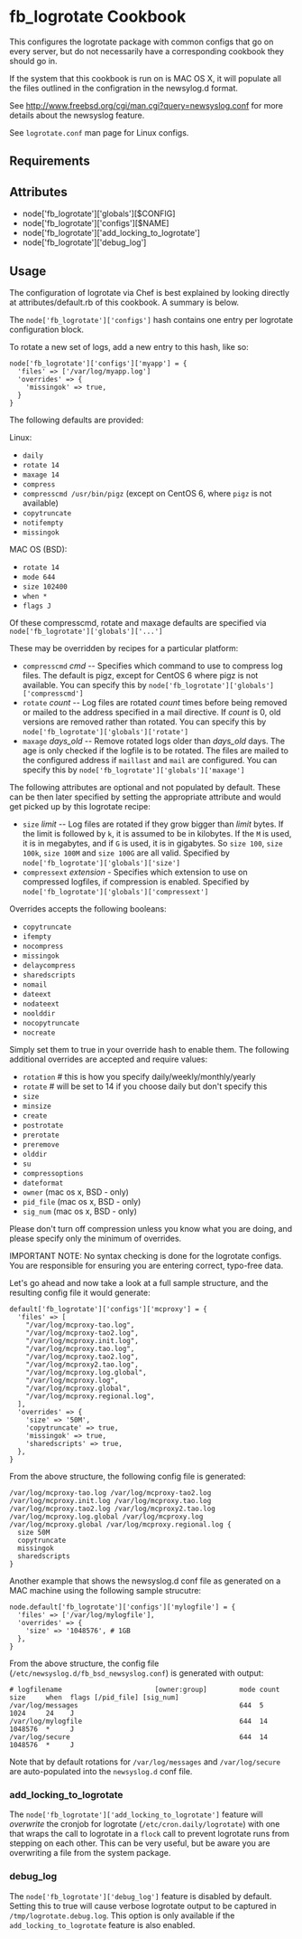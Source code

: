 fb_logrotate Cookbook
====================
This configures the logrotate package with common configs that go on
every server, but do not necessarily have a corresponding cookbook
they should go in.

If the system that this cookbook is run on is MAC OS X, it will populate all
the files outlined in the configration in the newsylog.d format.

See http://www.freebsd.org/cgi/man.cgi?query=newsyslog.conf
for more details about the newsyslog feature.

See `logrotate.conf` man page for Linux configs.

Requirements
------------

Attributes
----------
* node['fb_logrotate']['globals'][$CONFIG]
* node['fb_logrotate']['configs'][$NAME]
* node['fb_logrotate']['add_locking_to_logrotate']
* node['fb_logrotate']['debug_log']

Usage
-----
The configuration of logrotate via Chef is best explained by looking
directly at attributes/default.rb of this cookbook. A summary is below.

The `node['fb_logrotate']['configs']` hash contains one entry
per logrotate configuration block.

To rotate a new set of logs, add a new entry to this hash, like so:

    node['fb_logrotate']['configs']['myapp'] = {
      'files' => ['/var/log/myapp.log']
      'overrides' => {
        'missingok' => true,
      }
    }


The following defaults are provided:

Linux:

* `daily`
* `rotate 14`
* `maxage 14`
* `compress`
* `compresscmd /usr/bin/pigz` (except on CentOS 6, where `pigz` is not available)
* `copytruncate`
* `notifempty`
* `missingok`

MAC OS (BSD):

* `rotate 14`
* `mode 644`
* `size 102400`
* `when *`
* `flags J`


Of these compresscmd, rotate and maxage defaults are specified via
`node['fb_logrotate']['globals']['...']`

These may be overridden by recipes for a particular platform:

* `compresscmd` *cmd* -- Specifies which command to use to compress log files.
  The default is pigz, except for CentOS 6 where pigz
  is not available. You can specify this by
  `node['fb_logrotate']['globals']['compresscmd']`
* `rotate` *count* -- Log files are rotated *count* times before being removed or mailed
  to the address specified in a mail directive. If *count* is 0,
  old versions are removed rather than rotated. You can specify
  this by `node['fb_logrotate']['globals']['rotate']`
* `maxage` *days_old* -- Remove rotated logs older than *days_old* days. The age is only
  checked if the logfile is to be rotated. The files are mailed to
  the configured address if `maillast` and `mail` are configured.
  You can specify this by `node['fb_logrotate']['globals']['maxage']`

The following attributes are optional and not populated by default.
These can be then later specified by setting the appropriate attribute
and would get picked up by this logrotate recipe:

* `size` *limit* -- Log files are rotated if they grow bigger than *limit* bytes. 
  If the limit is followed by `k`, it is assumed to be in kilobytes.
  If the `M` is used, it is in megabytes, and if `G` is used,
  it is in gigabytes. So `size 100`, `size 100k`, `size 100M`
  and `size 100G` are all valid.
  Specified by `node['fb_logrotate']['globals']['size']`
* `compressext` *extension* - Specifies which extension to use on compressed logfiles,
  if compression is enabled.
  Specified by `node['fb_logrotate']['globals']['compressext']`

Overrides accepts the following booleans:

* `copytruncate`
* `ifempty`
* `nocompress`
* `missingok`
* `delaycompress`
* `sharedscripts`
* `nomail`
* `dateext`
* `nodateext`
* `noolddir`
* `nocopytruncate`
* `nocreate`

Simply set them to true in your override hash to enable them. The following
additional overrides are accepted and require values:

* `rotation`   # this is how you specify daily/weekly/monthly/yearly
* `rotate`     # will be set to 14 if you choose daily but don't specify this
* `size`
* `minsize`
* `create`
* `postrotate`
* `prerotate`
* `preremove`
* `olddir`
* `su`
* `compressoptions`
* `dateformat`
* `owner` (mac os x, BSD - only)
* `pid_file` (mac os x, BSD - only)
* `sig_num` (mac os x, BSD - only)

Please don't turn off compression unless you know what you are doing, and
please specify only the minimum of overrides.

IMPORTANT NOTE: No syntax checking is done for the logrotate configs.
You are responsible for ensuring you are entering correct, typo-free
data.

Let's go ahead and now take a look at a full sample structure, and
the resulting config file it would generate:

```
default['fb_logrotate']['configs']['mcproxy'] = {
  'files' => [
    "/var/log/mcproxy-tao.log",
    "/var/log/mcproxy-tao2.log",
    "/var/log/mcproxy.init.log",
    "/var/log/mcproxy.tao.log",
    "/var/log/mcproxy.tao2.log",
    "/var/log/mcproxy2.tao.log",
    "/var/log/mcproxy.log.global",
    "/var/log/mcproxy.log",
    "/var/log/mcproxy.global",
    "/var/log/mcproxy.regional.log",
  ],
  'overrides' => {
    'size' => '50M',
    'copytruncate' => true,
    'missingok' => true,
    'sharedscripts' => true,
  },
}
```

From the above structure, the following config file is generated:

```
/var/log/mcproxy-tao.log /var/log/mcproxy-tao2.log /var/log/mcproxy.init.log /var/log/mcproxy.tao.log /var/log/mcproxy.tao2.log /var/log/mcproxy2.tao.log /var/log/mcproxy.log.global /var/log/mcproxy.log /var/log/mcproxy.global /var/log/mcproxy.regional.log {
  size 50M
  copytruncate
  missingok
  sharedscripts
}
```

Another example that shows the newsyslog.d conf file as generated on a MAC
machine using the following sample strucutre:

```
node.default['fb_logrotate']['configs']['mylogfile'] = {
  'files' => ['/var/log/mylogfile'],
  'overrides' => {
    'size' => '1048576', # 1GB
  },
}
```

From the above structure, the config file
(`/etc/newsyslog.d/fb_bsd_newsyslog.conf`) is generated with output:

```
# logfilename                       [owner:group]        mode count size     when  flags [/pid_file] [sig_num]
/var/log/messages                                        644  5     1024     24    J
/var/log/mylogfile                                       644  14    1048576  *     J
/var/log/secure                                          644  14    1048576  *     J
```

Note that by default rotations for `/var/log/messages` and `/var/log/secure`
are auto-populated into the `newsyslog.d` conf file.

### add_locking_to_logrotate
The `node['fb_logrotate']['add_locking_to_logrotate']` feature will *overwrite*
the cronjob for logrotate (`/etc/cron.daily/logrotate`) with one that wraps the
call to logrotate in a `flock` call to prevent logrotate runs from stepping on
each other. This can be very useful, but be aware you are overwriting a file from
the system package.

### debug_log
The `node['fb_logrotate']['debug_log']` feature is disabled by default. Setting
this to true will cause verbose logrotate output to be captured in
`/tmp/logrotate.debug.log`. This option is only available if
the `add_locking_to_logrotate` feature is also enabled.
